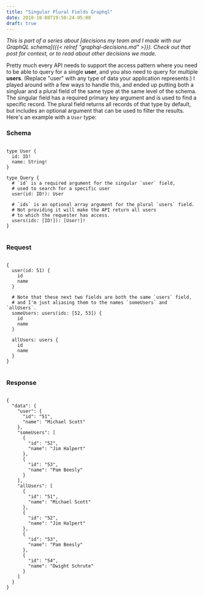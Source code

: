 ```yaml
---
title: "Singular Plural Fields Graphql"
date: 2018-10-08T19:50:24-05:00
draft: true
---
```


_This is part of a series about [decisions my team and I made with our GraphQL schema]({{< relref "graphql-decisions.md" >}}). Check out that post for context, or to read about other decisions we made._

Pretty much every API needs to support the access pattern where you need to be able to query for a single **user**, and you also need to query for multiple **users**. (Replace "user" with any type of data your application represents.) I played around with a few ways to handle this, and ended up putting both a singluar and a plural field of the same type at the same level of the schema. The singular field has a required primary key argument and is used to find a specific record. The plural field returns all records of that type by default, but includes an optional argument that can be used to filter the results. Here's an example with a `User` type:

### Schema

<pre>
<code class="language-graphql">
type User {
  id: ID!
  name: String!
}

type Query {
  # `id` is a required argument for the singular `user` field,
  # used to search for a specific user
  user(id: ID!): User

  # `ids` is an optional array argument for the plural `users` field.
  # Not providing it will make the API return all users
  # to which the requester has access.
  users(ids: [ID!]): [User!]!
}
</code>
</pre>

### Request

<pre>
<code class="language-graphql">
{
  user(id: 51) {
    id
    name
  }

  # Note that these next two fields are both the same `users` field,
  # and I'm just aliasing them to the names `someUsers` and `allUsers`.
  someUsers: users(ids: [52, 53]) {
    id
    name
  }

  allUsers: users {
    id
    name
  }
}
</code>
</pre>

### Response

<pre>
<code class="language-json">
{
  "data": {
    "user": {
      "id": "51",
      "name": "Michael Scott"
    },
    "someUsers": [
      {
        "id": "52",
        "name": "Jim Halpert"
      },
      {
        "id": "53",
        "name": "Pam Beesly"
      }
    ],
    "allUsers": [
      {
        "id": "51",
        "name": "Michael Scott"
      },
      {
        "id": "52",
        "name": "Jim Halpert"
      },
      {
        "id": "53",
        "name": "Pam Beesly"
      },
      {
        "id": "54",
        "name": "Dwight Schrute"
      }
    ]
  }
}
</code>
</pre>

